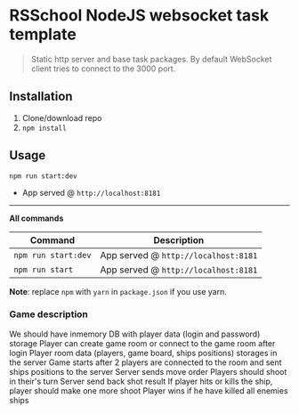 # RSSchool NodeJS websocket task template

> Static http server and base task packages.
> By default WebSocket client tries to connect to the 3000 port.

## Installation

1. Clone/download repo
2. `npm install`

## Usage

`npm run start:dev`

- App served @ `http://localhost:8181`

---

**All commands**

| Command             | Description                          |
| ------------------- | ------------------------------------ |
| `npm run start:dev` | App served @ `http://localhost:8181` |
| `npm run start`     | App served @ `http://localhost:8181` |

**Note**: replace `npm` with `yarn` in `package.json` if you use yarn.

### Game description

We should have inmemory DB with player data (login and password) storage
Player can create game room or connect to the game room after login
Player room data (players, game board, ships positions) storages in the server
Game starts after 2 players are connected to the room and sent ships positions to the server
Server sends move order
Players should shoot in their's turn
Server send back shot result
If player hits or kills the ship, player should make one more shoot
Player wins if he have killed all enemies ships
